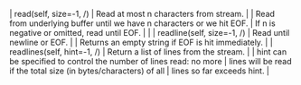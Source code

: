  |  read(self, size=-1, /)
 |      Read at most n characters from stream.
 |
 |      Read from underlying buffer until we have n characters or we hit EOF.
 |      If n is negative or omitted, read until EOF.
 |
 |
 |  readline(self, size=-1, /)
 |      Read until newline or EOF.
 |
 |      Returns an empty string if EOF is hit immediately.
 |
 |  readlines(self, hint=-1, /)
 |      Return a list of lines from the stream.
 |
 |      hint can be specified to control the number of lines read: no more
 |      lines will be read if the total size (in bytes/characters) of all
 |      lines so far exceeds hint.
 |
